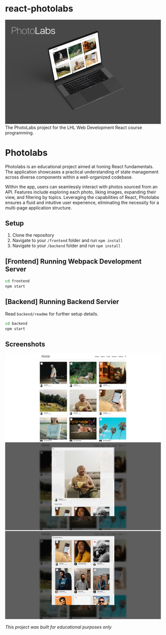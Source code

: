 # react-photolabs
![photoLabs mockup](/docs/photolabs%20-%20mockup.jpg)
The PhotoLabs project for the LHL Web Development React course programming.

# Photolabs
Photolabs is an educational project aimed at honing React fundamentals. The application showcases a practical understanding of state management across diverse components within a well-organized codebase.

Within the app, users can seamlessly interact with photos sourced from an API. Features include exploring each photo, liking images, expanding their view, and filtering by topics. Leveraging the capabilities of React, Photolabs ensures a fluid and intuitive user experience, eliminating the necessity for a multi-page application structure.

## Setup
1. Clone the repository
2. Navigate to your `/frontend` folder and run `npm install`
3. Navigate to your `/backend` folder and run `npm install`

## [Frontend] Running Webpack Development Server

```sh
cd frontend
npm start
```

## [Backend] Running Backend Servier

Read `backend/readme` for further setup details.

```sh
cd backend
npm start
```

## Screenshots
![photoLabs screenshot 1](/docs/photolabs%20-%201.jpg)
![photoLabs screenshot 2](/docs/photolabs%20-%202.jpg)
![photoLabs screenshot 3](/docs/photolabs%20-%204.jpg)


_This project was built for educational purposes only_